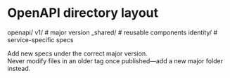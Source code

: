 # OpenAPI directory layout

openapi/
v1/ # major version
_shared/ # reusable components
identity/ # service-specific specs


Add new specs under the correct major version.  
Never modify files in an older tag once published—add a new major folder instead.
